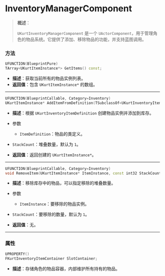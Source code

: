 # InventoryManagerComponent

> **概述**：
>
> `UKurtInventoryManagerComponent` 是一个 `UActorComponent`，用于管理角色的物品系统。它提供了添加、移除物品的功能，并支持蓝图调用。

### **方法**

```C++
UFUNCTION(BlueprintPure)
TArray<UKurtItemInstance*> GetItems() const;
```

- **描述**：获取当前所有的物品实例列表。
- **返回值**：包含 `UKurtItemInstance*` 的数组。

------

```CPP
UFUNCTION(BlueprintCallable, Category=Inventory)
UKurtItemInstance* AddItemFromDefinition(TSubclassOf<UKurtInventoryItemDefinition> ItemDefinition, int32 StackCount = 1);
```

- **描述**：根据 `UKurtInventoryItemDefinition` 创建物品实例并添加到库存。
- 参数

	- `ItemDefinition`：物品的类定义。
- `StackCount`：堆叠数量，默认为 `1`。
- **返回值**：返回创建的 `UKurtItemInstance*`。

------

```C++
UFUNCTION(BlueprintCallable, Category=Inventory)
void RemoveItem(UKurtItemInstance* ItemInstance, const int32 StackCount = 1);
```

- **描述**：移除库存中的物品，可以指定移除的堆叠数量。
- 参数

	- `ItemInstance`：要移除的物品实例。
- `StackCount`：要移除的数量，默认为 `1`。
- **返回值**：无。

---

### **属性**

```CPP
UPROPERTY()
FKurtInventoryItemContainer SlotContainer;
```

- **描述**：存储角色的物品容器，内部维护所有持有的物品。